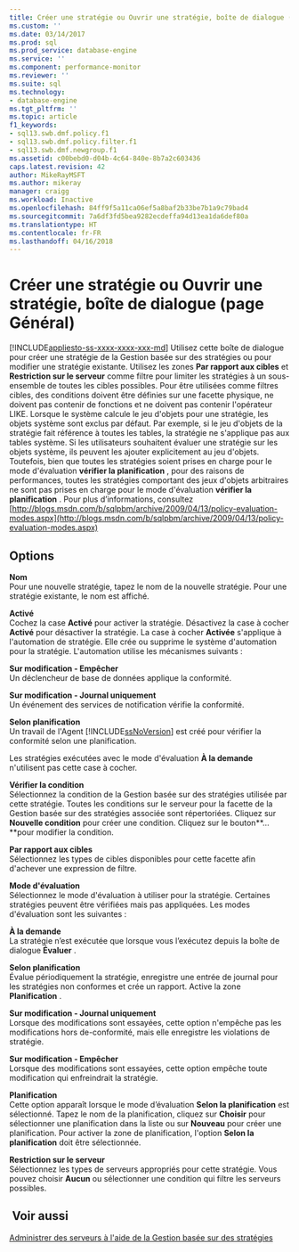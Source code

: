 ```yaml
---
title: Créer une stratégie ou Ouvrir une stratégie, boîte de dialogue (page Général) | Microsoft Docs
ms.custom: ''
ms.date: 03/14/2017
ms.prod: sql
ms.prod_service: database-engine
ms.service: ''
ms.component: performance-monitor
ms.reviewer: ''
ms.suite: sql
ms.technology:
- database-engine
ms.tgt_pltfrm: ''
ms.topic: article
f1_keywords:
- sql13.swb.dmf.policy.f1
- sql13.swb.dmf.policy.filter.f1
- sql13.swb.dmf.newgroup.f1
ms.assetid: c00bebd0-d04b-4c64-840e-8b7a2c603436
caps.latest.revision: 42
author: MikeRayMSFT
ms.author: mikeray
manager: craigg
ms.workload: Inactive
ms.openlocfilehash: 84ff9f5a11ca06ef5a8baf2b33be7b1a9c79bad4
ms.sourcegitcommit: 7a6df3fd5bea9282ecdeffa94d13ea1da6def80a
ms.translationtype: HT
ms.contentlocale: fr-FR
ms.lasthandoff: 04/16/2018
---
```

# <a name="create-new-policy-or-open-policy-dialog-box-general-page"></a>Créer une stratégie ou Ouvrir une stratégie, boîte de dialogue (page Général)
[!INCLUDE[appliesto-ss-xxxx-xxxx-xxx-md](../../includes/appliesto-ss-xxxx-xxxx-xxx-md.md)]
  Utilisez cette boîte de dialogue pour créer une stratégie de la Gestion basée sur des stratégies ou pour modifier une stratégie existante. Utilisez les zones **Par rapport aux cibles** et **Restriction sur le serveur** comme filtre pour limiter les stratégies à un sous-ensemble de toutes les cibles possibles. Pour être utilisées comme filtres cibles, des conditions doivent être définies sur une facette physique, ne doivent pas contenir de fonctions et ne doivent pas contenir l'opérateur LIKE. Lorsque le système calcule le jeu d'objets pour une stratégie, les objets système sont exclus par défaut.  Par exemple, si le jeu d'objets de la stratégie fait référence à toutes les tables, la stratégie ne s'applique pas aux tables système. Si les utilisateurs souhaitent évaluer une stratégie sur les objets système, ils peuvent les ajouter explicitement au jeu d'objets. Toutefois, bien que toutes les stratégies soient prises en charge pour le mode d'évaluation **vérifier la planification** , pour des raisons de performances, toutes les stratégies comportant des jeux d'objets arbitraires ne sont pas prises en charge pour le mode d'évaluation **vérifier la planification** . Pour plus d’informations, consultez [http://blogs.msdn.com/b/sqlpbm/archive/2009/04/13/policy-evaluation-modes.aspx](http://blogs.msdn.com/b/sqlpbm/archive/2009/04/13/policy-evaluation-modes.aspx)  
  
## <a name="options"></a>Options  
 **Nom**  
 Pour une nouvelle stratégie, tapez le nom de la nouvelle stratégie. Pour une stratégie existante, le nom est affiché.  
  
 **Activé**  
 Cochez la case **Activé** pour activer la stratégie. Désactivez la case à cocher **Activé** pour désactiver la stratégie. La case à cocher **Activée** s'applique à l'automation de stratégie. Elle crée ou supprime le système d'automation pour la stratégie. L'automation utilise les mécanismes suivants :  
  
 **Sur modification - Empêcher**  
 Un déclencheur de base de données applique la conformité.  
  
 **Sur modification - Journal uniquement**  
 Un événement des services de notification vérifie la conformité.  
  
 **Selon planification**  
 Un travail de l'Agent [!INCLUDE[ssNoVersion](../../includes/ssnoversion-md.md)] est créé pour vérifier la conformité selon une planification.  
  
 Les stratégies exécutées avec le mode d'évaluation **À la demande** n'utilisent pas cette case à cocher.  
  
 **Vérifier la condition**  
 Sélectionnez la condition de la Gestion basée sur des stratégies utilisée par cette stratégie. Toutes les conditions sur le serveur pour la facette de la Gestion basée sur des stratégies associée sont répertoriées. Cliquez sur **Nouvelle condition** pour créer une condition. Cliquez sur le bouton**…**pour modifier la condition.  
  
 **Par rapport aux cibles**  
 Sélectionnez les types de cibles disponibles pour cette facette afin d'achever une expression de filtre.  
  
 **Mode d'évaluation**  
 Sélectionnez le mode d'évaluation à utiliser pour la stratégie. Certaines stratégies peuvent être vérifiées mais pas appliquées. Les modes d'évaluation sont les suivantes :  
  
 **À la demande**  
 La stratégie n’est exécutée que lorsque vous l’exécutez depuis la boîte de dialogue **Évaluer** .  
  
 **Selon planification**  
 Évalue périodiquement la stratégie, enregistre une entrée de journal pour les stratégies non conformes et crée un rapport. Active la zone **Planification** .  
  
 **Sur modification - Journal uniquement**  
 Lorsque des modifications sont essayées, cette option n'empêche pas les modifications hors de-conformité, mais elle enregistre les violations de stratégie.  
  
 **Sur modification - Empêcher**  
 Lorsque des modifications sont essayées, cette option empêche toute modification qui enfreindrait la stratégie.  
  
 **Planification**  
 Cette option apparaît lorsque le mode d’évaluation **Selon la planification** est sélectionné. Tapez le nom de la planification, cliquez sur **Choisir** pour sélectionner une planification dans la liste ou sur **Nouveau** pour créer une planification. Pour activer la zone de planification, l'option **Selon la planification** doit être sélectionnée.  
  
 **Restriction sur le serveur**  
 Sélectionnez les types de serveurs appropriés pour cette stratégie. Vous pouvez choisir **Aucun** ou sélectionner une condition qui filtre les serveurs possibles.  
  
## <a name="see-also"></a> Voir aussi  
 [Administrer des serveurs à l'aide de la Gestion basée sur des stratégies](../../relational-databases/policy-based-management/administer-servers-by-using-policy-based-management.md)  
  
  
